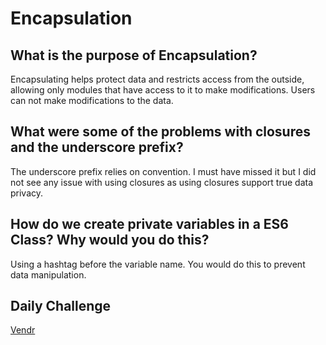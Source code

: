 # Encapsulation

## What is the purpose of Encapsulation?

Encapsulating helps protect data and restricts access from the outside, allowing only modules that have access to it to make modifications. Users can not make modifications to the data.

## What were some of the problems with closures and the underscore prefix?

The underscore prefix relies on convention. I must have missed it but I did not see any issue with using closures as using closures support true data privacy.

## How do we create private variables in a ES6 Class? Why would you do this?

Using a hashtag before the variable name. You would do this to prevent data manipulation.

## Daily Challenge

[Vendr](https://derekshain.github.io/Vendr/)